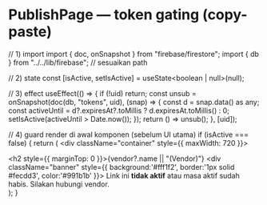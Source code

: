 # PublishPage — token gating (copy-paste)

// 1) import
import { doc, onSnapshot } from "firebase/firestore";
import { db } from "../../lib/firebase"; // sesuaikan path

// 2) state
const [isActive, setIsActive] = useState<boolean | null>(null);

// 3) effect
useEffect(() => {
  if (!uid) return;
  const unsub = onSnapshot(doc(db, "tokens", uid), (snap) => {
    const d = snap.data() as any;
    const activeUntil = d?.expiresAt?.toMillis ? d.expiresAt.toMillis() : 0;
    setIsActive(activeUntil > Date.now());
  });
  return () => unsub();
}, [uid]);

// 4) guard render di awal komponen (sebelum UI utama)
if (isActive === false) {
  return (
    <div className="container" style={{ maxWidth: 720 }}>
      <div className="card torn">
        <h2 style={{ marginTop: 0 }}>{vendor?.name || "(Vendor)"}</h2>
        <div className="banner" style={{ background:'#fff1f2', border:'1px solid #fecdd3', color:'#991b1b' }}>
          Link ini <b>tidak aktif</b> atau masa aktif sudah habis. Silakan hubungi vendor.
        </div>
      </div>
    </div>
  );
}

